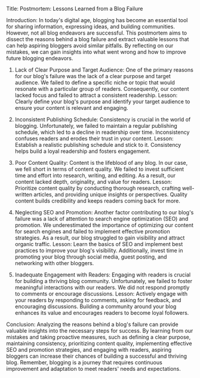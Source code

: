 Title: Postmortem: Lessons Learned from a Blog Failure

Introduction:
In today's digital age, blogging has become an essential tool for sharing information, expressing ideas, and building communities. However, not all blog endeavors are successful. This postmortem aims to dissect the reasons behind a blog failure and extract valuable lessons that can help aspiring bloggers avoid similar pitfalls. By reflecting on our mistakes, we can gain insights into what went wrong and how to improve future blogging endeavors.

1. Lack of Clear Purpose and Target Audience:
One of the primary reasons for our blog's failure was the lack of a clear purpose and target audience. We failed to define a specific niche or topic that would resonate with a particular group of readers. Consequently, our content lacked focus and failed to attract a consistent readership. Lesson: Clearly define your blog's purpose and identify your target audience to ensure your content is relevant and engaging.

2. Inconsistent Publishing Schedule:
Consistency is crucial in the world of blogging. Unfortunately, we failed to maintain a regular publishing schedule, which led to a decline in readership over time. Inconsistency confuses readers and erodes their trust in your content. Lesson: Establish a realistic publishing schedule and stick to it. Consistency helps build a loyal readership and fosters engagement.

3. Poor Content Quality:
Content is the lifeblood of any blog. In our case, we fell short in terms of content quality. We failed to invest sufficient time and effort into research, writing, and editing. As a result, our content lacked depth, originality, and value for readers. Lesson: Prioritize content quality by conducting thorough research, crafting well-written articles, and providing unique insights or perspectives. Quality content builds credibility and keeps readers coming back for more.

4. Neglecting SEO and Promotion:
Another factor contributing to our blog's failure was a lack of attention to search engine optimization (SEO) and promotion. We underestimated the importance of optimizing our content for search engines and failed to implement effective promotion strategies. As a result, our blog struggled to gain visibility and attract organic traffic. Lesson: Learn the basics of SEO and implement best practices to improve your blog's visibility. Additionally, invest time in promoting your blog through social media, guest posting, and networking with other bloggers.

5. Inadequate Engagement with Readers:
Engaging with readers is crucial for building a thriving blog community. Unfortunately, we failed to foster meaningful interactions with our readers. We did not respond promptly to comments or encourage discussions. Lesson: Actively engage with your readers by responding to comments, asking for feedback, and encouraging discussions. Building a community around your blog enhances its value and encourages readers to become loyal followers.

Conclusion:
Analyzing the reasons behind a blog's failure can provide valuable insights into the necessary steps for success. By learning from our mistakes and taking proactive measures, such as defining a clear purpose, maintaining consistency, prioritizing content quality, implementing effective SEO and promotion strategies, and engaging with readers, aspiring bloggers can increase their chances of building a successful and thriving blog. Remember, blogging is a journey that requires continuous improvement and adaptation to meet readers' needs and expectations.
